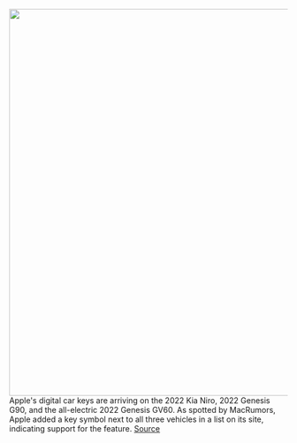 <img src='https://cdn.vox-cdn.com/thumbor/i6z2M4O_XnB2itHmlqviXSupUSc=/0x0:4616x2987/1200x800/filters:focal(1939x1125:2677x1863)/cdn.vox-cdn.com/uploads/chorus_image/image/70662963/1235636035.0.jpg' width='700px' /><br/>
Apple's digital car keys are arriving on the 2022 Kia Niro, 2022 Genesis G90, and the all-electric 2022 Genesis GV60. As spotted by MacRumors, Apple added a key symbol next to all three vehicles in a list on its site, indicating support for the feature.
<a href='https://www.theverge.com/2022/3/23/22993073/apple-digital-car-keys-hyundai-kia-genesis-gv60-g90-niro'> Source <a/>